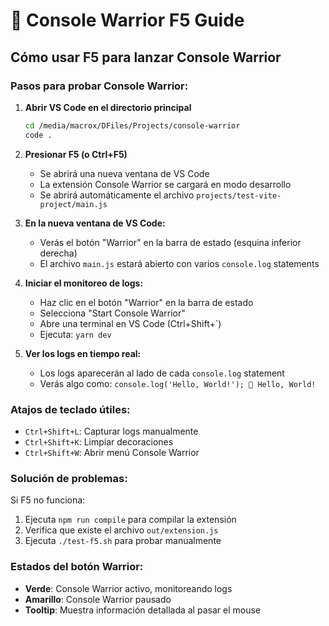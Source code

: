 # 🥷 Console Warrior F5 Guide

## Cómo usar F5 para lanzar Console Warrior

### Pasos para probar Console Warrior:

1. **Abrir VS Code en el directorio principal**
   ```bash
   cd /media/macrox/DFiles/Projects/console-warrior
   code .
   ```

2. **Presionar F5 (o Ctrl+F5)**
   - Se abrirá una nueva ventana de VS Code
   - La extensión Console Warrior se cargará en modo desarrollo
   - Se abrirá automáticamente el archivo `projects/test-vite-project/main.js`

3. **En la nueva ventana de VS Code:**
   - Verás el botón "Warrior" en la barra de estado (esquina inferior derecha)
   - El archivo `main.js` estará abierto con varios `console.log` statements

4. **Iniciar el monitoreo de logs:**
   - Haz clic en el botón "Warrior" en la barra de estado
   - Selecciona "Start Console Warrior"
   - Abre una terminal en VS Code (Ctrl+Shift+`)
   - Ejecuta: `yarn dev`

5. **Ver los logs en tiempo real:**
   - Los logs aparecerán al lado de cada `console.log` statement
   - Verás algo como: `console.log('Hello, World!'); 🥷 Hello, World!`

### Atajos de teclado útiles:
- `Ctrl+Shift+L`: Capturar logs manualmente
- `Ctrl+Shift+K`: Limpiar decoraciones
- `Ctrl+Shift+W`: Abrir menú Console Warrior

### Solución de problemas:

Si F5 no funciona:
1. Ejecuta `npm run compile` para compilar la extensión
2. Verifica que existe el archivo `out/extension.js`
3. Ejecuta `./test-f5.sh` para probar manualmente

### Estados del botón Warrior:
- **Verde**: Console Warrior activo, monitoreando logs
- **Amarillo**: Console Warrior pausado
- **Tooltip**: Muestra información detallada al pasar el mouse
